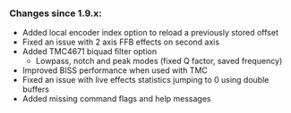 ### Changes since 1.9.x:
- Added local encoder index option to reload a previously stored offset
- Fixed an issue with 2 axis FFB effects on second axis
- Added TMC4671 biquad filter option
  - Lowpass, notch and peak modes (fixed Q factor, saved frequency)
- Improved BISS performance when used with TMC
- Fixed an issue with live effects statistics jumping to 0 using double buffers
- Added missing command flags and help messages
